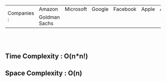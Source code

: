 <table>
        <tr>
            <td rowspan="2">Companies : </td>
            <td>Amazon</td>
            <td>Microsoft</td>
            <td>Google</td>
            <td>Facebook</td>
            <td>Apple</td>
            <td>Adobe</td>
            <td>Bloomberg</td>
            <td>Linkedin</td>
        
   </tr>
   <tr>
     <td>Goldman Sachs</td>
   </tr>
    </table>

 <br>
    <br>

<h2>Time Complexity : O(n*n!)</h2>
    <h2>Space Complexity : O(n)</h2>
